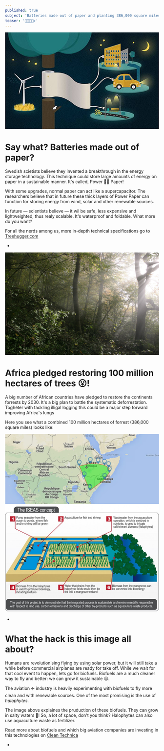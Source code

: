 ```yaml
---
published: true
subject: 'Batteries made out of paper and planting 386,000 square miles of trees, say what?'
teaser: '🌳🌲🔋🍃✈️'
---
```

[![powerpaper](12-12-15-26-powerpaper.jpg)](http://www.treehugger.com/clean-technology/best-battery-storing-renewable-energy-could-be-made-paper.html)

# Say what? Batteries made out of paper?
Swedish scietists believe they invented a breakthrough in the energy storage technology. This technique could store large amounts of energy on paper in a sustainable manner. It's called, Power 💪🏼 Paper!

With some upgrades, normal paper can act like a supercapacitor. The researchers believe that in future these thick layers of Power Paper can function for storing energy from wind, solar and other renewable sources. 

In future — scientists believe — it wil be safe, less expensive and lightweighted, thus realy scalable. It's waterproof and foldable. What more do you want?

For all the nerds among us, more in-depth technical specifications go to [Treehugger.com](http://www.treehugger.com/clean-technology/best-battery-storing-renewable-energy-could-be-made-paper.html)  

-
[![Foorest](2015-12-12-26-forrest.jpg)](http://www.onegreenplanet.org/news/african-nations-plant-miles-of-forest/)

# Africa pledged restoring 100 million hectares of trees 😮!
A big number of African countries have pledged to restore the continents forrests by 2030. It's a big plan to battle the systematic deforrestation. Togheter with tackling illigal logging this could be a major step forward improving Africa's lungs

Here you see what a combined 100 million hectares of forrest (386,000 square miles) looks like:

![100 million hectares of forrest](2015-12-15-26-forresthectares.jpg) 
[![Halophyte Proces](2015-12-12-26-halophyte.jpg)](http://cleantechnica.com/2015/12/11/3-ways-tech-has-the-aviation-industry-poised-for-change-again/)

-

# What the hack is this image all about?
Humans are revolutionising flying by using solar power, but it will still take a while before commercial airplanes are ready for take off. While we wait for that cool event to happen, lets go for biofuels. Biofuels are a much cleaner way to fly and better: we can grow it sustainable 😌.  

The aviation ✈️ industry is heavily experimenting with biofuels to fly more clean and with renewable sources. One of the most promising is the use of _halophytes_. 

The image above explaines the pruduction of these biofuels. They can grow in salty waters 🌊! So, a lot of space, don't you think? Halophytes can also use aquaculture waste as fertilizer. 

Read more about biofuels and which big aviation companies are investing in this technologies on [Clean Technica](http://cleantechnica.com/2015/12/11/3-ways-tech-has-the-aviation-industry-poised-for-change-again/)

-
    
      
